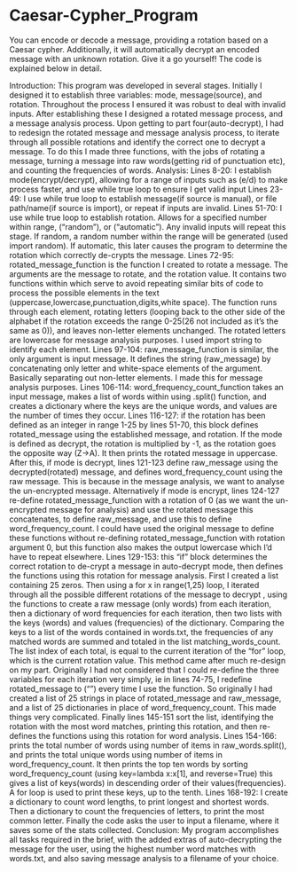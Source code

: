 # Caesar-Cypher_Program
 You can encode or decode a message, providing a rotation based on a Caesar cypher. Additionally, it will automatically decrypt an encoded message with an unknown rotation. Give it a go yourself! The code is explained below in detail.
 
 Introduction: 
This program was developed in several stages. Initially I designed it to establish three variables: mode, message(source), and rotation. Throughout the process I ensured it was robust to deal with invalid inputs. After establishing these I designed a rotated message process, and a message analysis process. Upon getting to part four(auto-decrypt), I had to redesign the rotated message and message analysis process, to iterate through all possible rotations and identify the correct one to decrypt a message. To do this I made three functions, with the jobs of rotating a message, turning a message into raw words(getting rid of punctuation etc), and counting the frequencies of words.
Analysis:
Lines 8-20: I establish mode(encrypt/decrypt), allowing for a range of inputs such as (e/d) to make process faster, and use while true loop to ensure I get valid input
Lines 23-49: I use while true loop to establish message(if source is manual), or file path/name(if source is import), or repeat if inputs are invalid.
Lines 51-70: I use while true loop to establish rotation. Allows for a specified number within range, (“random”), or (“automatic”). Any invalid inputs will repeat this stage. If random, a random number within the range will be generated (used import random). If automatic, this later causes the program to determine the rotation which correctly de-crypts the message. 
Lines 72-95: rotated_message_function is the function I created to rotate a message. The arguments are the message to rotate, and the rotation value. It contains two functions within which serve to avoid repeating similar bits of code to process the possible elements in the text (uppercase,lowercase,punctuation,digits,white space). The function runs through each element, rotating letters (looping back to the other side of the alphabet if the rotation exceeds the range 0-25(26 not included as it’s the same as 0)), and leaves non-letter elements unchanged. The rotated letters are lowercase for message analysis purposes. I used import string to identify each element.
Lines 97-104: raw_message_function  is similar, the only argument is input message. It defines the string (raw_message) by concatenating only letter and white-space elements of the argument. Basically separating out non-letter elements. I made this for message analysis purposes.
Lines 106-114:  word_frequency_count_function takes an input message, makes a list of words within using .split() function, and creates a dictionary where the keys are the unique words, and values are the number of times they occur. 
Lines 116-127: if the rotation has been defined as an integer in range 1-25 by lines 51-70, this block defines rotated_message using the established message, and rotation. If the mode is defined as decrypt, the rotation is multiplied by -1, as the rotation goes the opposite way (Z->A). It then prints the rotated message in uppercase. After this, if mode is decrypt, lines 121-123 define raw_message using the decrypted(rotated) message, and defines word_frequency_count using the raw message. This is because in the message analysis, we want to analyse the un-encrypted message. Alternatively if mode is encrypt, lines 124-127 re-define rotated_message_function with a rotation of 0 (as we want the un-encrypted message for analysis) and use the rotated message this concatenates, to define raw_message, and use this to define word_frequency_count. I could have used the original message to define these functions without re-defining rotated_message_function with rotation argument 0, but this function also makes the output lowercase which I’d have to repeat elsewhere.
Lines 129-153: this “if” block determines the correct rotation to de-crypt a message in auto-decrypt mode, then defines the functions using this rotation for message analysis. First I created a list containing 25 zeros. Then using a for x in range(1,25) loop, I iterated through all the possible different rotations of the message to decrypt , using the functions to create a raw message (only words) from each iteration, then a dictionary of word frequencies for each iteration, then two lists with the keys (words) and values (frequencies) of the dictionary. Comparing the keys to a list of the words contained in words.txt, the frequencies of any matched words are summed and totaled in the list matching_words_count. The list index of each total, is equal to the current iteration of the “for” loop, which is the current rotation value. This method came after much re-design on my part. Originally I had not considered that I could re-define the three variables for each iteration very simply, ie in lines 74-75, I redefine rotated_message to (“”) every time I use the function. So originally I had created a list of 25 strings in place of rotated_message and raw_message, and a list of 25 dictionaries in place of word_frequency_count. This made things very complicated. Finally lines 145-151 sort the list, identifying the rotation with the most word matches, printing this rotation, and then re-defines the functions using this rotation for word analysis.
Lines 154-166: prints the total number of words using number of items in raw_words.split(), and prints the total unique words using number of items in word_frequency_count. It then prints the top ten words by sorting word_frequency_count (using key=lambda x:x[1], and reverse=True) this gives a list of keys(words) in descending order of their values(frequencies). A for loop is used to print these keys, up to the tenth. 
Lines 168-192: I create a dictionary to  count word lengths, to print longest and shortest words. Then a dictionary to count the frequencies of letters, to print the most common letter. Finally the code asks the user to input a filename, where it saves some of the stats collected.
Conclusion: My program accomplishes all tasks required in the brief, with the added extras of auto-decrypting the message for the user, using the highest number word matches with words.txt, and also saving message analysis to a filename of your choice.


